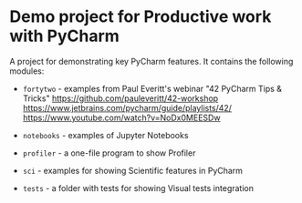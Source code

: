 # Demo project for Productive work with PyCharm

A project for demonstrating key PyCharm features. It contains the following modules:

* `fortytwo` - examples from Paul Everitt's webinar "42 PyCharm Tips & Tricks" 
https://github.com/pauleveritt/42-workshop 
https://www.jetbrains.com/pycharm/guide/playlists/42/
https://www.youtube.com/watch?v=NoDx0MEESDw

* `notebooks` - examples of Jupyter Notebooks

* `profiler` - a one-file program to show Profiler

* `sci` - examples for showing Scientific features in PyCharm

* `tests` - a folder with tests for showing Visual tests integration
